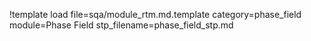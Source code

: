 !template load file=sqa/module_rtm.md.template category=phase_field module=Phase Field stp_filename=phase_field_stp.md
